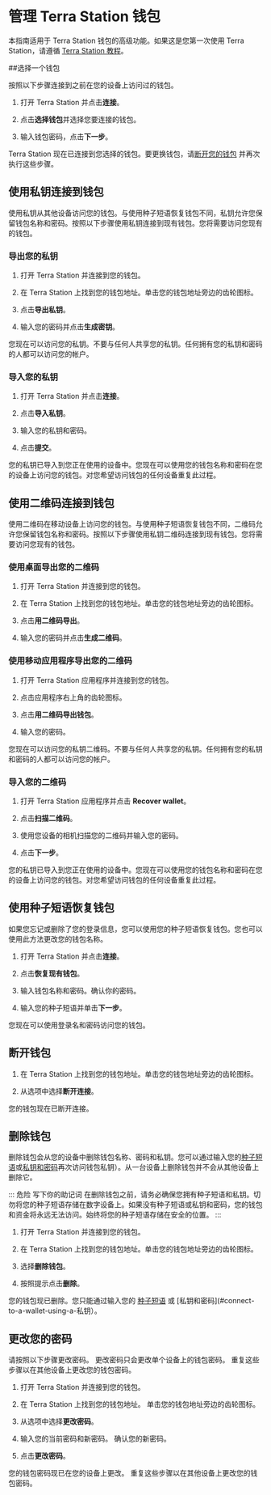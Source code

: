 # 管理 Terra Station 钱包

本指南适用于 Terra Station 钱包的高级功能。如果这是您第一次使用 Terra Station，请遵循 [Terra Station 教程](/Tutorials/Get-started/Terra-station-desktop.md)。

##选择一个钱包

按照以下步骤连接到之前在您的设备上访问过的钱包。

1. 打开 Terra Station 并点击**连接**。

2. 点击**选择钱包**并选择您要连接的钱包。

3. 输入钱包密码，点击**下一步**。

Terra Station 现在已连接到您选择的钱包。要更换钱包，请[断开您的钱包](#disconnect-a-wallet) 并再次执行这些步骤。

## 使用私钥连接到钱包

使用私钥从其他设备访问您的钱包。与使用种子短语恢复钱包不同，私钥允许您保留钱包名称和密码。按照以下步骤使用私钥连接到现有钱包。您将需要访问您现有的钱包。

### 导出您的私钥

1. 打开 Terra Station 并连接到您的钱包。

2. 在 Terra Station 上找到您的钱包地址。单击您的钱包地址旁边的齿轮图标。

3. 点击**导出私钥**。

4. 输入您的密码并点击**生成密钥**。

您现在可以访问您的私钥。不要与任何人共享您的私钥。任何拥有您的私钥和密码的人都可以访问您的帐户。

### 导入您的私钥

1. 打开 Terra Station 并点击**连接**。

2. 点击**导入私钥**。

3. 输入您的私钥和密码。

4. 点击**提交**。

您的私钥已导入到您正在使用的设备中。您现在可以使用您的钱包名称和密码在您的设备上访问您的钱包。对您希望访问钱包的任何设备重复此过程。

## 使用二维码连接到钱包

使用二维码在移动设备上访问您的钱包。与使用种子短语恢复钱包不同，二维码允许您保留钱包名称和密码。按照以下步骤使用私钥二维码连接到现有钱包。您将需要访问您现有的钱包。

### 使用桌面导出您的二维码

1. 打开 Terra Station 并连接到您的钱包。

2. 在 Terra Station 上找到您的钱包地址。单击您的钱包地址旁边的齿轮图标。

3. 点击**用二维码导出**。

4. 输入您的密码并点击**生成二维码**。

### 使用移动应用程序导出您的二维码

1. 打开 Terra Station 应用程序并连接到您的钱包。

2. 点击应用程序右上角的齿轮图标。

3. 点击**用二维码导出钱包**。

4. 输入您的密码。

您现在可以访问您的私钥二维码。不要与任何人共享您的私钥。任何拥有您的私钥和密码的人都可以访问您的帐户。

### 导入您的二维码

1. 打开 Terra Station 应用程序并点击 **Recover wallet**。

2. 点击**扫描二维码**。

3. 使用您设备的相机扫描您的二维码并输入您的密码。

4. 点击**下一步**。

您的私钥已导入到您正在使用的设备中。您现在可以使用您的钱包名称和密码在您的设备上访问您的钱包。对您希望访问钱包的任何设备重复此过程。

## 使用种子短语恢复钱包

如果您忘记或删除了您的登录信息，您可以使用您的种子短语恢复钱包。您也可以使用此方法更改您的钱包名称。

1. 打开 Terra Station 并点击**连接**。

2. 点击**恢复现有钱包**。

3. 输入钱包名称和密码。确认你的密码。

4. 输入您的种子短语并单击**下一步**。

您现在可以使用登录名和密码访问您的钱包。

## 断开钱包

1. 在 Terra Station 上找到您的钱包地址。单击您的钱包地址旁边的齿轮图标。

2. 从选项中选择**断开连接**。

您的钱包现在已断开连接。

## 删除钱包

删除钱包会从您的设备中删除钱包名称、密码和私钥。您可以通过输入您的[种子短语](#recover-a-wallet-using-a-seed-phrase)或[私钥和密码](#connect-to-a-wallet-using-a-)再次访问钱包私钥）。从一台设备上删除钱包并不会从其他设备上删除它。

::: 危险 写下你的助记词
在删除钱包之前，请务必确保您拥有种子短语和私钥。切勿将您的种子短语存储在数字设备上。如果没有种子短语或私钥和密码，您的钱包和资金将永远无法访问。始终将您的种子短语存储在安全的位置。
:::

1. 打开 Terra Station 并连接到您的钱包。

2. 在 Terra Station 上找到您的钱包地址。单击您的钱包地址旁边的齿轮图标。

3. 选择**删除钱包**。

4. 按照提示点击**删除**。

您的钱包现已删除。您只能通过输入您的 [种子短语](#recover-a-wallet-using-a-seed-phrase) 或 [私钥和密码](#connect-to-a-wallet-using-a-私钥）。 

## 更改您的密码

请按照以下步骤更改密码。 更改密码只会更改单个设备上的钱包密码。 重复这些步骤以在其他设备上更改您的钱包密码。

1. 打开 Terra Station 并连接到您的钱包。

2. 在 Terra Station 上找到您的钱包地址。 单击您的钱包地址旁边的齿轮图标。

3. 从选项中选择**更改密码**。

4. 输入您的当前密码和新密码。 确认您的新密码。

5. 点击**更改密码**。

您的钱包密码现已在您的设备上更改。 重复这些步骤以在其他设备上更改您的钱包密码。 